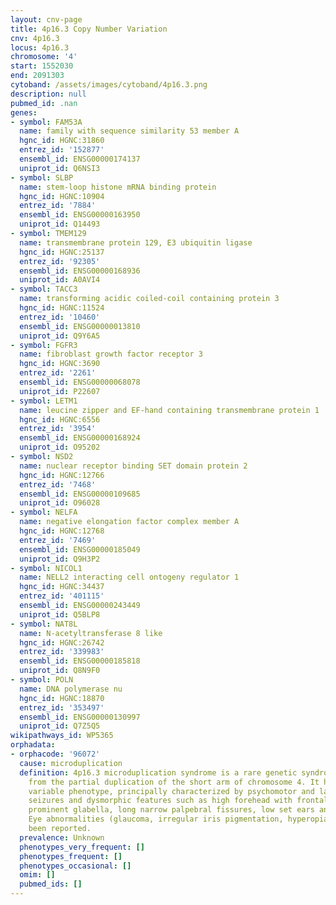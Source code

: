 ```yaml
---
layout: cnv-page
title: 4p16.3 Copy Number Variation
cnv: 4p16.3
locus: 4p16.3
chromosome: '4'
start: 1552030
end: 2091303
cytoband: /assets/images/cytoband/4p16.3.png
description: null
pubmed_id: .nan
genes:
- symbol: FAM53A
  name: family with sequence similarity 53 member A
  hgnc_id: HGNC:31860
  entrez_id: '152877'
  ensembl_id: ENSG00000174137
  uniprot_id: Q6NSI3
- symbol: SLBP
  name: stem-loop histone mRNA binding protein
  hgnc_id: HGNC:10904
  entrez_id: '7884'
  ensembl_id: ENSG00000163950
  uniprot_id: Q14493
- symbol: TMEM129
  name: transmembrane protein 129, E3 ubiquitin ligase
  hgnc_id: HGNC:25137
  entrez_id: '92305'
  ensembl_id: ENSG00000168936
  uniprot_id: A0AVI4
- symbol: TACC3
  name: transforming acidic coiled-coil containing protein 3
  hgnc_id: HGNC:11524
  entrez_id: '10460'
  ensembl_id: ENSG00000013810
  uniprot_id: Q9Y6A5
- symbol: FGFR3
  name: fibroblast growth factor receptor 3
  hgnc_id: HGNC:3690
  entrez_id: '2261'
  ensembl_id: ENSG00000068078
  uniprot_id: P22607
- symbol: LETM1
  name: leucine zipper and EF-hand containing transmembrane protein 1
  hgnc_id: HGNC:6556
  entrez_id: '3954'
  ensembl_id: ENSG00000168924
  uniprot_id: O95202
- symbol: NSD2
  name: nuclear receptor binding SET domain protein 2
  hgnc_id: HGNC:12766
  entrez_id: '7468'
  ensembl_id: ENSG00000109685
  uniprot_id: O96028
- symbol: NELFA
  name: negative elongation factor complex member A
  hgnc_id: HGNC:12768
  entrez_id: '7469'
  ensembl_id: ENSG00000185049
  uniprot_id: Q9H3P2
- symbol: NICOL1
  name: NELL2 interacting cell ontogeny regulator 1
  hgnc_id: HGNC:34437
  entrez_id: '401115'
  ensembl_id: ENSG00000243449
  uniprot_id: Q5BLP8
- symbol: NAT8L
  name: N-acetyltransferase 8 like
  hgnc_id: HGNC:26742
  entrez_id: '339983'
  ensembl_id: ENSG00000185818
  uniprot_id: Q8N9F0
- symbol: POLN
  name: DNA polymerase nu
  hgnc_id: HGNC:18870
  entrez_id: '353497'
  ensembl_id: ENSG00000130997
  uniprot_id: Q7Z5Q5
wikipathways_id: WP5365
orphadata:
- orphacode: '96072'
  cause: microduplication
  definition: 4p16.3 microduplication syndrome is a rare genetic syndrome that results
    from the partial duplication of the short arm of chromosome 4. It has a highly
    variable phenotype, principally characterized by psychomotor and language delay,
    seizures and dysmorphic features such as high forehead with frontal bossing, hypertelorism,
    prominent glabella, long narrow palpebral fissures, low set ears and short neck.
    Eye abnormalities (glaucoma, irregular iris pigmentation, hyperopia) have also
    been reported.
  prevalence: Unknown
  phenotypes_very_frequent: []
  phenotypes_frequent: []
  phenotypes_occasional: []
  omim: []
  pubmed_ids: []
---
```

